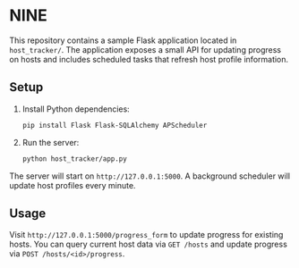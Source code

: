 # NINE

This repository contains a sample Flask application located in `host_tracker/`.
The application exposes a small API for updating progress on hosts and includes
scheduled tasks that refresh host profile information.

## Setup

1. Install Python dependencies:
   ```bash
   pip install Flask Flask-SQLAlchemy APScheduler
   ```
2. Run the server:
   ```bash
   python host_tracker/app.py
   ```

The server will start on `http://127.0.0.1:5000`. A background scheduler will
update host profiles every minute.

## Usage

Visit `http://127.0.0.1:5000/progress_form` to update progress for existing
hosts. You can query current host data via `GET /hosts` and update progress via
`POST /hosts/<id>/progress`.
